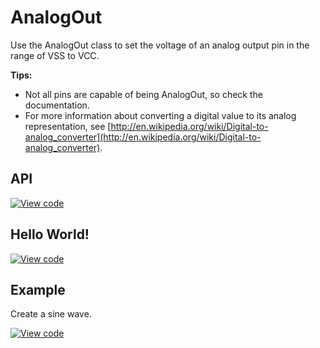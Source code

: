 # AnalogOut

Use the AnalogOut class to set the voltage of an analog output pin in the range of VSS to VCC.

**Tips:**

* Not all pins are capable of being AnalogOut, so check the documentation.</br>
* For more information about converting a digital value to its analog representation, see [http://en.wikipedia.org/wiki/Digital-to-analog_converter](http://en.wikipedia.org/wiki/Digital-to-analog_converter).   


## API

[![View code](https://www.mbed.com/embed/?type=library)](https://docs.mbed.com/docs/mbed-os-api/en/mbed-os-5.5/api/classmbed_1_1AnalogOut.html) 

## Hello World!

[![View code](https://www.mbed.com/embed/?url=https://developer.mbed.org/teams/mbed_example/code/AnalogOut_HelloWorld/)](https://developer.mbed.org/teams/mbed_example/code/AnalogOut_HelloWorld/file/a32148e02ecf/main.cpp) 


## Example

Create a sine wave.

[![View code](https://www.mbed.com/embed/?url=https://developer.mbed.org/teams/mbed_example/code/AnalogOut_ex_1/)](https://developer.mbed.org/teams/mbed_example/code/AnalogOut_ex_1/file/066510b55650/main.cpp)
